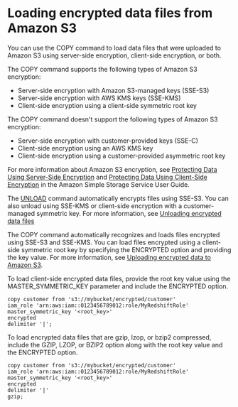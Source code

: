 # Loading encrypted data files from Amazon S3<a name="c_loading-encrypted-files"></a>

You can use the COPY command to load data files that were uploaded to Amazon S3 using server\-side encryption, client\-side encryption, or both\. 

The COPY command supports the following types of Amazon S3 encryption:
+ Server\-side encryption with Amazon S3\-managed keys \(SSE\-S3\)
+ Server\-side encryption with AWS KMS keys \(SSE\-KMS\)
+ Client\-side encryption using a client\-side symmetric root key

The COPY command doesn't support the following types of Amazon S3 encryption:
+ Server\-side encryption with customer\-provided keys \(SSE\-C\)
+ Client\-side encryption using an AWS KMS key
+ Client\-side encryption using a customer\-provided asymmetric root key

For more information about Amazon S3 encryption, see [ Protecting Data Using Server\-Side Encryption](https://docs.aws.amazon.com/AmazonS3/latest/dev/serv-side-encryption.html) and [Protecting Data Using Client\-Side Encryption](https://docs.aws.amazon.com/AmazonS3/latest/dev/UsingClientSideEncryption.html) in the Amazon Simple Storage Service User Guide\.

The [UNLOAD](r_UNLOAD.md) command automatically encrypts files using SSE\-S3\. You can also unload using SSE\-KMS or client\-side encryption with a customer\-managed symmetric key\. For more information, see [Unloading encrypted data files](t_unloading_encrypted_files.md)

The COPY command automatically recognizes and loads files encrypted using SSE\-S3 and SSE\-KMS\. You can load files encrypted using a client\-side symmetric root key by specifying the ENCRYPTED option and providing the key value\. For more information, see [Uploading encrypted data to Amazon S3](t_uploading-encrypted-data.md)\.

To load client\-side encrypted data files, provide the root key value using the MASTER\_SYMMETRIC\_KEY parameter and include the ENCRYPTED option\.

```
copy customer from 's3://mybucket/encrypted/customer' 
iam_role 'arn:aws:iam::0123456789012:role/MyRedshiftRole'
master_symmetric_key '<root_key>' 
encrypted
delimiter '|';
```

To load encrypted data files that are gzip, lzop, or bzip2 compressed, include the GZIP, LZOP, or BZIP2 option along with the root key value and the ENCRYPTED option\.

```
copy customer from 's3://mybucket/encrypted/customer' 
iam_role 'arn:aws:iam::0123456789012:role/MyRedshiftRole'
master_symmetric_key '<root_key>'
encrypted 
delimiter '|' 
gzip;
```